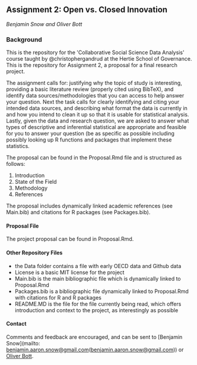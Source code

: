## Assignment 2: Open vs. Closed Innovation
*Benjamin Snow and Oliver Bott*

### Background

This is the repository for the 'Collaborative Social Science Data Analysis' course taught by @christophergandrud at the Hertie School of Governance.  This is the repository for Assignment 2, a proposal for a final research project.  

The assignment calls for: justifying why the topic of study is interesting, providing a basic literature review (properly cited using BibTeX), and identify data sources/methodologies that you can access to help answer your question. Next the task calls for clearly identifying and citing your intended data sources, and describing what format the data is currently in and how you intend to clean it up so that it is usable for statistical analysis. Lastly, given the data and research question, we are asked to answer what types of descriptive and inferential statistical are appropriate and feasible for you to answer your question (be as specific as possible including possibly looking up R functions and packages that implement these statistics.

The proposal can be found in the Proposal.Rmd file and is structured as follows:

1. Introduction 
2. State of the Field
3. Methodology
4. References 

The proposal includes dynamically linked academic references (see Main.bib) and citations for R packages (see Packages.bib).

#### Proposal File
The project proposal can be found in Proposal.Rmd.  

#### Other Repository Files
- the Data folder contains a file with early OECD data and Github data
- License is a basic MIT license for the project
- Main.bib is the main bibliographic file which is dynamically linked to Proposal.Rmd
- Packages.bib is a bibliographic file dynamically linked to Proposal.Rmd with citations for R and R packages
- README.MD is the file for the file currently being read, which offers introduction and context to the project, as interestingly as possible


#### Contact
Comments and feedback are encouraged, and can be sent to [Benjamin Snow](mailto: benjamin.aaron.snow@gmail.com(benjamin.aaron.snow@gmail.com)) or [Oliver Bott](mailto:o.bott@mpp.hertie-school.org(o.bott@mpp.hertie-school.org)).
